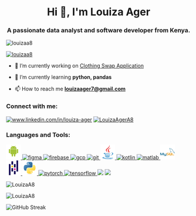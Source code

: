 <h1 align="center">Hi 👋, I'm Louiza Ager</h1>
<h3 align="center">A passionate data analyst and software developer from Kenya.</h3>

<p align="left"> <img src="https://komarev.com/ghpvc/?username=louizaa8&label=Profile%20views&color=0e75b6&style=flat" alt="louizaa8" /> </p>
<p align="left"> <a href="https://github.com/ryo-ma/github-profile-trophy"><img src="https://github-profile-trophy.vercel.app/?username=louizaa8&theme=tokyonight" alt="louizaa8" /></a> </p>


- 🔭 I’m currently working on [Clothing Swap Application](https://github.com/LouizaA8/SwapApp2.0)

- 🌱 I’m currently learning **python, pandas**

- 📫 How to reach me **louizaager7@gmail.com**

<h3 align="left">Connect with me:</h3>
<p align="left">
<a href="https://linkedin.com/in/www.linkedin.com/in/louiza-ager" target="blank"><img align="center" src="https://raw.githubusercontent.com/rahuldkjain/github-profile-readme-generator/master/src/images/icons/Social/linked-in-alt.svg" alt="www.linkedin.com/in/louiza-ager" height="30" width="40" /></a>
  <a href="https://kaggle.com/LouizaAgerA8" target="blank"><img align="center" src="https://raw.githubusercontent.com/rahuldkjain/github-profile-readme-generator/master/src/images/icons/Social/kaggle.svg" alt="LouizaAgerA8" height="30" width="40" /></a>
</p>

<h3 align="left">Languages and Tools:</h3>
<p align="left"> <a href="https://developer.android.com" target="_blank" rel="noreferrer"> <img src="https://raw.githubusercontent.com/devicons/devicon/master/icons/android/android-original-wordmark.svg" alt="android" width="40" height="40"/> </a> <a href="https://www.figma.com/" target="_blank" rel="noreferrer"> <img src="https://www.vectorlogo.zone/logos/figma/figma-icon.svg" alt="figma" width="40" height="40"/> </a> <a href="https://firebase.google.com/" target="_blank" rel="noreferrer"> <img src="https://www.vectorlogo.zone/logos/firebase/firebase-icon.svg" alt="firebase" width="40" height="40"/> </a> <a href="https://cloud.google.com" target="_blank" rel="noreferrer"> <img src="https://www.vectorlogo.zone/logos/google_cloud/google_cloud-icon.svg" alt="gcp" width="40" height="40"/> </a> <a href="https://git-scm.com/" target="_blank" rel="noreferrer"> <img src="https://www.vectorlogo.zone/logos/git-scm/git-scm-icon.svg" alt="git" width="40" height="40"/> </a> <a href="https://www.java.com" target="_blank" rel="noreferrer"> <img src="https://raw.githubusercontent.com/devicons/devicon/master/icons/java/java-original.svg" alt="java" width="40" height="40"/> </a> <a href="https://kotlinlang.org" target="_blank" rel="noreferrer"> <img src="https://www.vectorlogo.zone/logos/kotlinlang/kotlinlang-icon.svg" alt="kotlin" width="40" height="40"/> </a> <a href="https://www.mathworks.com/" target="_blank" rel="noreferrer"> <img src="https://upload.wikimedia.org/wikipedia/commons/2/21/Matlab_Logo.png" alt="matlab" width="40" height="40"/> </a> <a href="https://www.mysql.com/" target="_blank" rel="noreferrer"> <img src="https://raw.githubusercontent.com/devicons/devicon/master/icons/mysql/mysql-original-wordmark.svg" alt="mysql" width="40" height="40"/> </a> <a href="https://pandas.pydata.org/" target="_blank" rel="noreferrer"> <img src="https://raw.githubusercontent.com/devicons/devicon/2ae2a900d2f041da66e950e4d48052658d850630/icons/pandas/pandas-original.svg" alt="pandas" width="40" height="40"/> </a> <a href="https://www.python.org" target="_blank" rel="noreferrer"> <img src="https://raw.githubusercontent.com/devicons/devicon/master/icons/python/python-original.svg" alt="python" width="40" height="40"/> </a> <a href="https://pytorch.org/" target="_blank" rel="noreferrer"> <img src="https://www.vectorlogo.zone/logos/pytorch/pytorch-icon.svg" alt="pytorch" width="40" height="40"/> </a> <a href="https://www.tensorflow.org" target="_blank" rel="noreferrer"> <img src="https://www.vectorlogo.zone/logos/tensorflow/tensorflow-icon.svg" alt="tensorflow" width="40" height="40"/> </a>
<a> <img src="https://img.shields.io/badge/python-blue" </a>
<a> <img src="https://img.shields.io/badge/java-red" </a>  
</p>

<p align="left">
  <img src="https://github-readme-stats.vercel.app/api/top-langs?username=louizaa8&show_icons=true&locale=en&layout=compact&theme=nightowl" alt="LouizaA8" />
</p>

<p align="left" ><img src="https://github-readme-stats.vercel.app/api?username=louizaa8&show_icons=true&locale=en&layout=compact&theme=nightowl" alt="LouizaA8" /></p>

<p align="left"> <img src="https://github-readme-streak-stats.herokuapp.com/?user=louizaa8&theme=nightowl" alt="GitHub Streak" /> </p>

